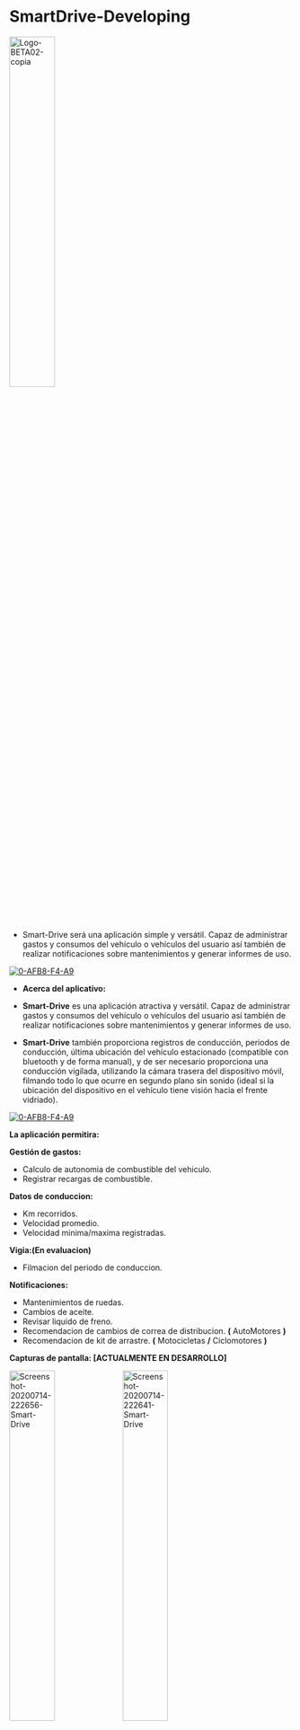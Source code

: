 # SmartDrive-Developing

<a href="https://www.linkedin.com/in/acostasimon"><img src="https://i.ibb.co/xqKfjY1/Logo-BETA02-copia.png" alt="Logo-BETA02-copia" width="40%" height="40%" align="center" border="0"></a><br /><a target='_blank' href='linkedin.com/in/acostasimon'></a><br/>

- Smart-Drive será una aplicación simple y versátil. Capaz de administrar gastos y consumos del vehículo o vehículos del usuario así también de realizar notificaciones sobre mantenimientos y generar informes de uso.

<a href="https://www.linkedin.com/in/acostasimon"><img src="https://i.ibb.co/rFV3Mpv/0-AFB8-F4-A9.png" alt="0-AFB8-F4-A9" border="0"></a>

- **Acerca del aplicativo:**

- **Smart-Drive** es una aplicación atractiva y versátil. Capaz de administrar gastos y consumos del vehículo o vehículos del usuario así también de realizar notificaciones sobre mantenimientos y generar informes de uso.

- **Smart-Drive** también proporciona registros de conducción, periodos de conducción, última ubicación del vehículo estacionado (compatible con bluetooth y de forma manual), y de ser necesario proporciona una conducción vigilada, utilizando la cámara trasera del dispositivo móvil, filmando todo lo que ocurre en segundo plano sin sonido (ideal si la ubicación del dispositivo en el vehículo tiene visión hacia el frente vidriado).

<a href="https://www.linkedin.com/in/acostasimon"><img src="https://i.ibb.co/rFV3Mpv/0-AFB8-F4-A9.png" alt="0-AFB8-F4-A9" border="0"></a>

**La aplicación permitira:**

**Gestión de gastos:**
- Calculo de autonomia de combustible del vehiculo.
- Registrar recargas de combustible.

**Datos de conduccion:**
- Km recorridos.
- Velocidad promedio.
- Velocidad minima/maxima registradas.

**Vigia:(En evaluacion)**
- Filmacion del periodo de conduccion.

**Notificaciones:**
- Mantenimientos de ruedas.
- Cambios de aceite.
- Revisar liquido de freno.
- Recomendacion de cambios de correa de distribucion. **(** AutoMotores **)**
- Recomendacion de kit de arrastre. **(** Motocicletas **/** Ciclomotores **)**

**Capturas de pantalla: [ACTUALMENTE EN DESARROLLO]**

<a href="https://www.linkedin.com/in/acostasimon"><img src="https://i.ibb.co/2ZWfSsm/Screenshot-20200714-222656-Smart-Drive.jpg" width="40%" height="40%" alt="Screenshot-20200714-222656-Smart-Drive" border="0"></a><a href="https://www.linkedin.com/in/acostasimon"><img src="https://i.ibb.co/tZBS710/Screenshot-20200714-222641-Smart-Drive.jpg" width="40%" height="40%" alt="Screenshot-20200714-222641-Smart-Drive" border="0"></a><a href="https://www.linkedin.com/in/acostasimon"><img src="https://i.ibb.co/gvHPvqm/Screenshot-20200714-222623-Smart-Drive.jpg" width="40%" height="40%" alt="Screenshot-20200714-222623-Smart-Drive" border="0"></a><a target='_blank' href="https://www.linkedin.com/in/acostasimon"></a><a href="https://www.linkedin.com/in/acostasimon" target="_blank"><img src="https://fotos.subefotos.com/8d53aa72d45abec99785818690bd2589o.jpg" width="40%" height="40%" /></a>
